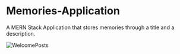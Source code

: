 # Memories-Application
A MERN Stack Application that stores memories through a title and a description. 

![WelcomePosts](https://github.com/Jasonlingg/Memories-Application/assets/105073210/c65bf1ef-d065-492a-b255-83ed35ead235)
